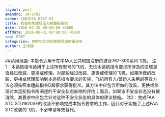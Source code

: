 ```yaml
---
layout: post
amendno: 39-8783
cadno: CAD2016-B767-03
title: 检查和修理后压力舱腹板裂纹
date: 2016-07-25 00:00:00 +0800
effdate: 2016-08-01 00:00:00 +0800
tag: B767
categories: 民航华北地区管理局适航审定处
author: 王伟建
---
```


##适用范围:
本指令适用于在中华人民共和国注册的波音767-300系列飞机。
注1：本适航指令适用于上述所有型号的飞机，无论本适航指令要求所涉及的区域是否经过改装、更换或修理。对那些经过改装、更换或修理的飞机，如果所做的改装、更换或修理影响到本适航指令要求的实施，飞机所有人/营运人采用的等效方法必须按照本适航指令D段要求获得批准。其方法中应包含所做的改装、更换或修理对本适航指令所阐述的不安全状态影响的评估；而且，如果该不安全状态没有被消除，其要求中应包含针对这种不安全状态的具体的建议措施。
注2：完成FAA STC ST01920SE的改装不影响完成本指令要求的工作，因此对于实施了上述FAA STC改装的飞机，不必申请等效替代。


